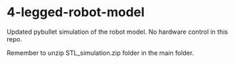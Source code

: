 # 4-legged-robot-model

Updated pybullet simulation of the robot model. No hardware control in this repo.

Remember to unzip STL_simulation.zip folder in the main folder.

